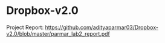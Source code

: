 # Dropbox-v2.0
Project Report: https://github.com/adityaparmar03/Dropbox-v2.0/blob/master/parmar_lab2_report.pdf
